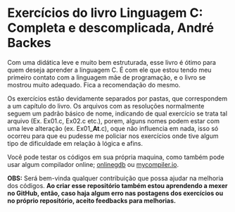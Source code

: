 # Exercícios do livro Linguagem C: Completa e descomplicada, André Backes
Com uma didática leve e muito bem estruturada, esse livro é ótimo para quem deseja aprender a linguagem C. É com ele que estou tendo meu primeiro contato com a linguagem mãe de programação, e o livro se mostrou muito adequado. Fica a recomendação do mesmo.

Os exercícios estão devidamente separados por pastas, que correspondem a um capítulo do livro.
Os arquivos com as resoluções normalmente seguem um padrão básico de nome, indicando de qual exercício se trata tal arquivo (Ex. Ex01.c, Ex02.c etc.), porem, alguns nomes podem estar com uma leve alteração (ex. Ex01_**At**.c), oque não influencia em nada, isso só ocorreu para que eu pudesse me policiar nos exercícios onde tive algum tipo de dificuldade em relação à lógica e afins.

Você pode testar os códigos em sua própria maquina, como também pode usar algum compilador online; [onlinegdb](https://www.onlinegdb.com/) ou [mycompiler.io](https://www.mycompiler.io/pt/online-c-compiler).

**OBS:** Será bem-vinda qualquer contribuição que possa ajudar na melhoria dos códigos.
**Ao criar esse repositório também estou aprendendo a mexer no GitHub, então, caso haja algum erro nas postagens dos exercícios ou no próprio repositório, aceito feedbacks para melhorias.**
